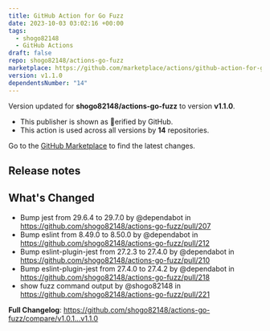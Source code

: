 ```yaml
---
title: GitHub Action for Go Fuzz
date: 2023-10-03 03:02:16 +00:00
tags:
  - shogo82148
  - GitHub Actions
draft: false
repo: shogo82148/actions-go-fuzz
marketplace: https://github.com/marketplace/actions/github-action-for-go-fuzz
version: v1.1.0
dependentsNumber: "14"
---
```



Version updated for **shogo82148/actions-go-fuzz** to version **v1.1.0**.
- This publisher is shown as erified by GitHub.
- This action is used across all versions by **14** repositories.

Go to the [GitHub Marketplace](https://github.com/marketplace/actions/github-action-for-go-fuzz) to find the latest changes.

## Release notes

## What's Changed
* Bump jest from 29.6.4 to 29.7.0 by @dependabot in https://github.com/shogo82148/actions-go-fuzz/pull/207
* Bump eslint from 8.49.0 to 8.50.0 by @dependabot in https://github.com/shogo82148/actions-go-fuzz/pull/212
* Bump eslint-plugin-jest from 27.2.3 to 27.4.0 by @dependabot in https://github.com/shogo82148/actions-go-fuzz/pull/210
* Bump eslint-plugin-jest from 27.4.0 to 27.4.2 by @dependabot in https://github.com/shogo82148/actions-go-fuzz/pull/218
* show fuzz command output by @shogo82148 in https://github.com/shogo82148/actions-go-fuzz/pull/221


**Full Changelog**: https://github.com/shogo82148/actions-go-fuzz/compare/v1.0.1...v1.1.0
